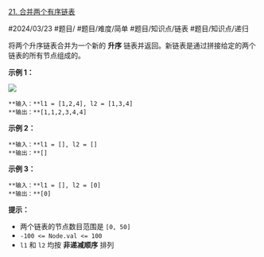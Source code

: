 [21. 合并两个有序链表](https://leetcode.cn/problems/merge-two-sorted-lists/)

#2024/03/23 #题目/ #题目/难度/简单 #题目/知识点/链表 #题目/知识点/递归

将两个升序链表合并为一个新的 **升序** 链表并返回。新链表是通过拼接给定的两个链表的所有节点组成的。 

**示例 1：**

![](https://assets.leetcode.com/uploads/2020/10/03/merge_ex1.jpg)

```
**输入：**l1 = [1,2,4], l2 = [1,3,4]
**输出：**[1,1,2,3,4,4]
```

**示例 2：**
```
**输入：**l1 = [], l2 = []
**输出：**[]
```

**示例 3：**
```
**输入：**l1 = [], l2 = [0]
**输出：**[0]
```

**提示：**
- 两个链表的节点数目范围是 `[0, 50]`
- `-100 <= Node.val <= 100`
- `l1` 和 `l2` 均按 **非递减顺序** 排列